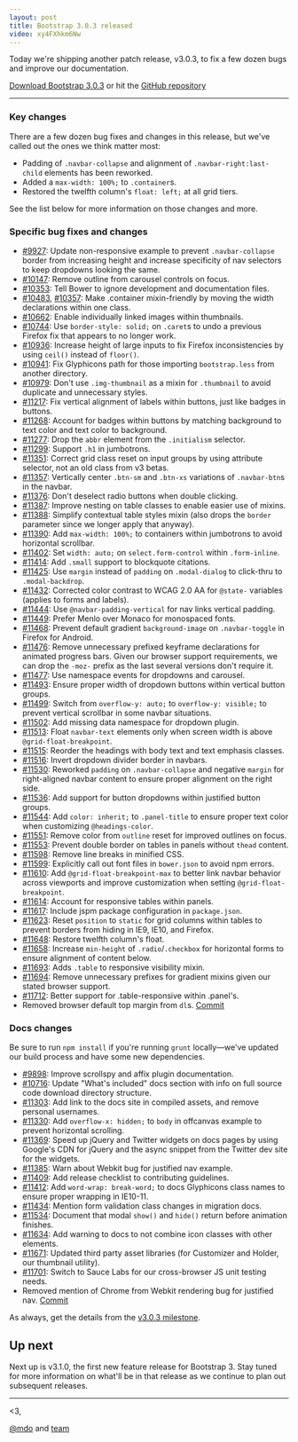 ```yaml
---
layout: post
title: Bootstrap 3.0.3 released
video: xy4FXhkm6Nw
---
```


Today we're shipping another patch release, v3.0.3, to fix a few dozen bugs and improve our documentation.

<a class="btn-link" href="https://github.com/twbs/bootstrap/archive/v3.0.3.zip">Download Bootstrap 3.0.3</a> or hit the [GitHub repository](https://github.com/twbs/bootstrap)

-----

### Key changes

There are a few dozen bug fixes and changes in this release, but we've called out the ones we think matter most:

- Padding of `.navbar-collapse` and alignment of `.navbar-right:last-child` elements has been reworked.
- Added a `max-width: 100%;` to `.container`s.
- Restored the twelfth column's `float: left;` at all grid tiers.

See the list below for more information on those changes and more.

### Specific bug fixes and changes

- [#9927](https://github.com/twbs/bootstrap/issues/9927): Update non-responsive example to prevent `.navbar-collapse` border from increasing height and increase specificity of nav selectors to keep dropdowns looking the same.
- [#10147](https://github.com/twbs/bootstrap/issues/10147): Remove outline from carousel controls on focus.
- [#10353](https://github.com/twbs/bootstrap/pull/10353): Tell Bower to ignore development and documentation files.
- [#10483](https://github.com/twbs/bootstrap/pull/10483), [#10357](https://github.com/twbs/bootstrap/issues/10357): Make .container mixin-friendly by moving the width declarations within one class.
- [#10662](https://github.com/twbs/bootstrap/pull/10662): Enable individually linked images within thumbnails.
- [#10744](https://github.com/twbs/bootstrap/issues/10744): Use `border-style: solid;` on `.caret`s to undo a previous Firefox fix that appears to no longer work.
- [#10936](https://github.com/twbs/bootstrap/issues/10936): Increase height of large inputs to fix Firefox inconsistencies by using `ceil()` instead of `floor()`.
- [#10941](https://github.com/twbs/bootstrap/pull/10941): Fix Glyphicons path for those importing `bootstrap.less` from another directory.
- [#10979](https://github.com/twbs/bootstrap/issues/10979): Don't use `.img-thumbnail` as a mixin for `.thumbnail` to avoid duplicate and unnecessary styles.
- [#11217](https://github.com/twbs/bootstrap/pull/11217): Fix vertical alignment of labels within buttons, just like badges in buttons.
- [#11268](https://github.com/twbs/bootstrap/pull/11268): Account for badges within buttons by matching background to text color and text color to background.
- [#11277](https://github.com/twbs/bootstrap/issues/11277): Drop the `abbr` element from the `.initialism` selector.
- [#11299](https://github.com/twbs/bootstrap/pull/11299): Support `.h1` in jumbotrons.
- [#11351](https://github.com/twbs/bootstrap/pull/11351): Correct grid class reset on input groups by using attribute selector, not an old class from v3 betas.
- [#11357](https://github.com/twbs/bootstrap/issues/11357): Vertically center `.btn-sm` and `.btn-xs` variations of `.navbar-btn`s in the navbar.
- [#11376](https://github.com/twbs/bootstrap/pull/11376): Don't deselect radio buttons when double clicking.
- [#11387](https://github.com/twbs/bootstrap/issues/11387): Improve nesting on table classes to enable easier use of mixins.
- [#11388](https://github.com/twbs/bootstrap/pull/11388): Simplify contextual table styles mixin (also drops the `border` parameter since we longer apply that anyway).
- [#11390](https://github.com/twbs/bootstrap/issues/11390): Add `max-width: 100%;` to containers within jumbotrons to avoid horizontal scrollbar.
- [#11402](https://github.com/twbs/bootstrap/pull/11402): Set `width: auto;` on `select.form-control` within `.form-inline`.
- [#11414](https://github.com/twbs/bootstrap/pull/11414): Add `.small` support to blockquote citations.
- [#11425](https://github.com/twbs/bootstrap/issues/11425): Use `margin` instead of `padding` on `.modal-dialog` to click-thru to `.modal-backdrop`.
- [#11432](https://github.com/twbs/bootstrap/pull/11432): Corrected color contrast to WCAG 2.0 AA for `@state-` variables (applies to forms and labels).
- [#11444](https://github.com/twbs/bootstrap/issues/11444): Use `@navbar-padding-vertical` for nav links vertical padding.
- [#11449](https://github.com/twbs/bootstrap/pull/11449): Prefer Menlo over Monaco for monospaced fonts.
- [#11468](https://github.com/twbs/bootstrap/issues/11468): Prevent default gradient `background-image` on `.navbar-toggle` in Firefox for Android.
- [#11476](https://github.com/twbs/bootstrap/pull/11476): Remove unnecessary prefixed keyframe declarations for animated progress bars. Given our browser support requirements, we can drop the `-moz-` prefix as the last several versions don't require it.
- [#11477](https://github.com/twbs/bootstrap/issues/11477): Use namespace events for dropdowns and carousel.
- [#11493](https://github.com/twbs/bootstrap/pull/11493): Ensure proper width of dropdown buttons within vertical button groups.
- [#11499](https://github.com/twbs/bootstrap/pull/11499): Switch from `overflow-y: auto;` to `overflow-y: visible;` to prevent vertical scrollbar in some navbar situations.
- [#11502](https://github.com/twbs/bootstrap/pull/11502): Add missing data namespace for dropdown plugin.
- [#11513](https://github.com/twbs/bootstrap/issues/11513): Float `navbar-text` elements only when screen width is above `@grid-float-breakpoint`.
- [#11515](https://github.com/twbs/bootstrap/issues/11515): Reorder the headings with body text and text emphasis classes.
- [#11516](https://github.com/twbs/bootstrap/issues/11516): Invert dropdown divider border in navbars.
- [#11530](https://github.com/twbs/bootstrap/issues/11530): Reworked `padding` on `.navbar-collapse` and negative `margin` for right-aligned navbar content to ensure proper alignment on the right side.
- [#11536](https://github.com/twbs/bootstrap/pull/11536): Add support for button dropdowns within justified button groups.
- [#11544](https://github.com/twbs/bootstrap/issues/11544): Add `color: inherit;` to `.panel-title` to ensure proper text color when customizing `@headings-color`.
- [#11551](https://github.com/twbs/bootstrap/pull/11551): Remove color from `outline` reset for improved outlines on focus.
- [#11553](https://github.com/twbs/bootstrap/issues/11553): Prevent double border on tables in panels without `thead` content.
- [#11598](https://github.com/twbs/bootstrap/pull/11598): Remove line breaks in minified CSS.
- [#11599](https://github.com/twbs/bootstrap/pull/11599): Explicitly call out font files in `bower.json` to avoid npm errors.
- [#11610](https://github.com/twbs/bootstrap/issues/11610): Add `@grid-float-breakpoint-max` to better link navbar behavior across viewports and improve customization when setting `@grid-float-breakpoint`.
- [#11614](https://github.com/twbs/bootstrap/pull/11614): Account for responsive tables within panels.
- [#11617](https://github.com/twbs/bootstrap/pull/11617): Include jspm package configuration in `package.json`.
- [#11623](https://github.com/twbs/bootstrap/issues/11623): Reset `position` to `static` for grid columns within tables to prevent borders from hiding in IE9, IE10, and Firefox.
- [#11648](https://github.com/twbs/bootstrap/pull/11648): Restore twelfth column's float.
- [#11658](https://github.com/twbs/bootstrap/issues/11658): Increase `min-height` of `.radio`/`.checkbox` for horizontal forms to ensure alignment of content below.
- [#11693](https://github.com/twbs/bootstrap/pull/11693): Adds `.table` to responsive visibility mixin.
- [#11694](https://github.com/twbs/bootstrap/pull/11694): Remove unnecessary prefixes for gradient mixins given our stated browser support.
- [#11712](https://github.com/twbs/bootstrap/issues/11712): Better support for .table-responsive within .panel's.
- Removed browser default top margin from `dl`s. [Commit](https://github.com/twbs/bootstrap/commit/841da88f3fc93740cca07b6e4581a333d77964f0)

### Docs changes

Be sure to run `npm install` if you're running `grunt` locally—we've updated our build process and have some new dependencies.

- [#9898](https://github.com/twbs/bootstrap/issues/9898): Improve scrollspy and affix plugin documentation.
- [#10716](https://github.com/twbs/bootstrap/issues/10716): Update "What's included" docs section with info on full source code download directory structure.
- [#11303](https://github.com/twbs/bootstrap/pull/11303): Add link to the docs site in compiled assets, and remove personal usernames.
- [#11330](https://github.com/twbs/bootstrap/pull/11330): Add `overflow-x: hidden;` to `body` in offcanvas example to prevent horizontal scrolling.
- [#11369](https://github.com/twbs/bootstrap/pull/11369): Speed up jQuery and Twitter widgets on docs pages by using Google's CDN for jQuery and the async snippet from the Twitter dev site for the widgets.
- [#11385](https://github.com/twbs/bootstrap/pull/11385): Warn about Webkit bug for justified nav example.
- [#11409](https://github.com/twbs/bootstrap/pull/11409): Add release checklist to contributing guidelines.
- [#11412](https://github.com/twbs/bootstrap/pull/11412): Add `word-wrap: break-word;` to docs Glyphicons class names to ensure proper wrapping in IE10-11.
- [#11434](https://github.com/twbs/bootstrap/pull/11434): Mention form validation class changes in migration docs.
- [#11534](https://github.com/twbs/bootstrap/pull/11534): Document that modal `show()` and `hide()` return before animation finishes.
- [#11634](https://github.com/twbs/bootstrap/issues/11634): Add warning to docs to not combine icon classes with other elements.
- [#11671](https://github.com/twbs/bootstrap/pull/11671): Updated third party asset libraries (for Customizer and Holder, our thumbnail utility).
- [#11701](https://github.com/twbs/bootstrap/pull/11701): Switch to Sauce Labs for our cross-browser JS unit testing needs.
- Removed mention of Chrome from Webkit rendering bug for justified nav. [Commit](https://github.com/twbs/bootstrap/commit/4cbc8d49b10f707029019aaa5eba50e56390a3c5)

As always, get the details from the [v3.0.3 milestone](https://github.com/twbs/bootstrap/issues?milestone=24&q=is%3Aclosed).


## Up next

Next up is v3.1.0, the first new feature release for Bootstrap 3. Stay tuned for more information on what'll be in that release as we continue to plan out subsequent releases.

-----

<3,

[@mdo](https://twitter.com/mdo) and [team](https://github.com/orgs/twbs/people)
